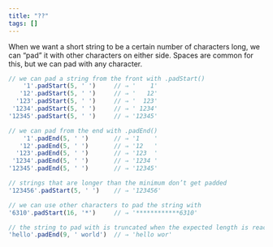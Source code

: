 ```yaml
---
title: "??"
tags: []
---
```

When we want a short string to be a certain number of characters long, we can “pad” it with other characters on either side. Spaces are common for this, but we can pad with any character.

```js
// we can pad a string from the front with .padStart()
    '1'.padStart(5, ' ')     // ⇒ '    1'
   '12'.padStart(5, ' ')     // ⇒ '   12'
  '123'.padStart(5, ' ')     // ⇒ '  123'
 '1234'.padStart(5, ' ')     // ⇒ ' 1234'
'12345'.padStart(5, ' ')     // ⇒ '12345'

// we can pad from the end with .padEnd()
    '1'.padEnd(5, ' ')       // ⇒ '1    '
   '12'.padEnd(5, ' ')       // ⇒ '12   '
  '123'.padEnd(5, ' ')       // ⇒ '123  '
 '1234'.padEnd(5, ' ')       // ⇒ '1234 '
'12345'.padEnd(5, ' ')       // ⇒ '12345'

// strings that are longer than the minimum don’t get padded
'123456'.padStart(5, ' ')    // ⇒ '123456'

// we can use other characters to pad the string with
'6310'.padStart(16, '*')     // ⇒ '************6310'

// the string to pad with is truncated when the expected length is reached
'hello'.padEnd(9, ' world')  // ⇒ 'hello wor'
```
